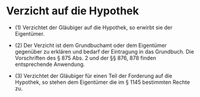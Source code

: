 # Verzicht auf die Hypothek

- (1) Verzichtet der Gläubiger auf die Hypothek, so erwirbt sie der Eigentümer.

- (2) Der Verzicht ist dem Grundbuchamt oder dem Eigentümer gegenüber zu erklären und bedarf der Eintragung in das Grundbuch. Die Vorschriften des § 875 Abs. 2 und der §§ 876, 878 finden entsprechende Anwendung.

- (3) Verzichtet der Gläubiger für einen Teil der Forderung auf die Hypothek, so stehen dem Eigentümer die im § 1145 bestimmten Rechte zu.

